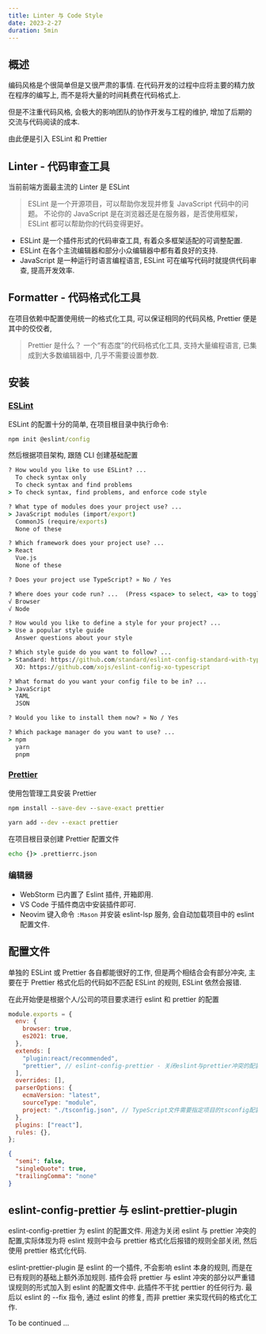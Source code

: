 ```yaml
---
title: Linter 与 Code Style
date: 2023-2-27
duration: 5min
---
```


## 概述

编码风格是个很简单但是又很严肃的事情. 在代码开发的过程中应将主要的精力放在程序的编写上,
而不是将大量的时间耗费在代码格式上.

但是不注重代码风格, 会极大的影响团队的协作开发与工程的维护, 增加了后期的交流与代码阅读的成本.

由此便是引入 ESLint 和 Prettier

## Linter - 代码审查工具

当前前端方面最主流的 Linter 是 ESLint

> ESLint 是一个开源项目，可以帮助你发现并修复 JavaScript 代码中的问题。 不论你的 JavaScript 是在浏览器还是在服务器，是否使用框架，ESLint 都可以帮助你的代码变得更好。

- ESLint 是一个插件形式的代码审查工具, 有着众多框架适配的可调整配置.
- ESLint 在各个主流编辑器和部分小众编辑器中都有着良好的支持.
- JavaScript 是一种运行时语言编程语言, ESLint 可在编写代码时就提供代码审查, 提高开发效率.

## Formatter - 代码格式化工具

在项目依赖中配置使用统一的格式化工具, 可以保证相同的代码风格,
Prettier 便是其中的佼佼者,

> Prettier 是什么？
> 一个“有态度”的代码格式化工具,
> 支持大量编程语言,
> 已集成到大多数编辑器中,
> 几乎不需要设置参数.

## 安装

### [ESLint](https://zh-hans.eslint.org/)

ESLint 的配置十分的简单, 在项目根目录中执行命令:

```cmd
npm init @eslint/config
```

然后根据项目架构, 跟随 CLI 创建基础配置

```cmd
? How would you like to use ESLint? ...
  To check syntax only
  To check syntax and find problems
> To check syntax, find problems, and enforce code style
```

```cmd
? What type of modules does your project use? ...
> JavaScript modules (import/export)
  CommonJS (require/exports)
  None of these
```

```cmd
? Which framework does your project use? ...
> React
  Vue.js
  None of these
```

```cmd
? Does your project use TypeScript? » No / Yes
```

```cmd
? Where does your code run? ...  (Press <space> to select, <a> to toggle all, <i> to invert selection)
√ Browser
√ Node
```

```cmd
? How would you like to define a style for your project? ...
> Use a popular style guide
  Answer questions about your style
```

```cmd
? Which style guide do you want to follow? ...
> Standard: https://github.com/standard/eslint-config-standard-with-typescript
  XO: https://github.com/xojs/eslint-config-xo-typescript
```

```cmd
? What format do you want your config file to be in? ...
> JavaScript
  YAML
  JSON
```

```cmd
? Would you like to install them now? » No / Yes
```

```cmd
? Which package manager do you want to use? ...
> npm
  yarn
  pnpm
```

### [Prettier](https://www.prettier.cn/)

使用包管理工具安装 Prettier

```cmd [npm]
npm install --save-dev --save-exact prettier
```

```cmd [yarn]
yarn add --dev --exact prettier
```

在项目根目录创建 Prettier 配置文件

```cmd
echo {}> .prettierrc.json
```

### 编辑器

- WebStorm 已内置了 Eslint 插件, 开箱即用.
- VS Code 于插件商店中安装插件即可.
- Neovim 键入命令 `:Mason` 并安装 eslint-lsp 服务, 会自动加载项目中的 eslint 配置文件.

## 配置文件

单独的 ESLint 或 Prettier 各自都能很好的工作, 但是两个相结合会有部分冲突, 主要在于 Prettier
格式化后的代码如不匹配 ESLint 的规则, ESLint 依然会报错.

在此开始便是根据个人/公司的项目要求进行 eslint 和 prettier 的配置

```js [.eslintrc.js]
module.exports = {
  env: {
    browser: true,
    es2021: true,
  },
  extends: [
    "plugin:react/recommended",
    "prettier", // eslint-config-prettier - 关闭eslint与prettier冲突的配置
  ],
  overrides: [],
  parserOptions: {
    ecmaVersion: "latest",
    sourceType: "module",
    project: "./tsconfig.json", // TypeScript文件需要指定项目的tsconfig配置文件
  },
  plugins: ["react"],
  rules: {},
};
```

```json [.prettierrc.json]
{
  "semi": false,
  "singleQuote": true,
  "trailingComma": "none"
}
```

## eslint-config-prettier 与 eslint-prettier-plugin

eslint-config-prettier 为 eslint 的配置文件. 用途为关闭 eslint 与 prettier 冲突的配置,实际体现为将 eslint 规则中会与 prettier 格式化后报错的规则全部关闭, 然后使用 prettier 格式化代码.

eslint-prettier-plugin 是 eslint 的一个插件, 不会影响 eslint 本身的规则, 而是在已有规则的基础上额外添加规则. 插件会将 prettier 与 eslint 冲突的部分以严重错误规则的形式加入到 eslint 的配置文件中. 此插件不干扰 perttier 的任何行为. 最后以 eslint 的 --fix 指令, 通过 eslint 的修复, 而非 prettier 来实现代码的格式化工作.

To be continued ...

